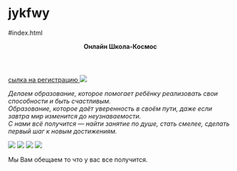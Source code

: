 # jykfwy
#index.html
<html>
    <body>
      <link rel="stylesheet" href="style.css"/>
        <main>
            <header> <b> Онлайн Школа-Космос </b></header>
         <a href="https://skysmart.ru"> сылка на регистрацию </a>
         <img src="https://drive.google.com/file/d/15wRmq33wKXGVnw0Zc2UcocrrRi2jBnXt/view?usp=sharing">
            <p> <i>Делаем образование, которое помогает ребёнку реализовать свои способности и быть счастливым.</i> <i><br/>
Образование, которое даёт уверенность в своём пути, даже если завтра мир изменится до неузнаваемости.</i> <i> <br/>
С нами всё получится — найти занятие по душе, стать смелее, сделать первый шаг к новым достижениям.</i>
</p>
            <img src="https://drive.google.com/file/d/1Y1nRjseyfAXvtnPBGKxDSPESiV-hUzcO/view?usp=sharing">
            <img src="https://drive.google.com/file/d/1iUn4TV-zqxIEE7EVYSYWw8LPVG7TBdBT/view?usp=sharing">
            <img src="https://drive.google.com/file/d/15wRmq33wKXGVnw0Zc2UcocrrRi2jBnXt/view?usp=sharing">
            <img src="https://drive.google.com/file/d/15wRmq33wKXGVnw0Zc2UcocrrRi2jBnXt/view?usp=sharing">
            <p> Мы Вам обещаем то что у вас все получится.</p>
        </main>
    </body>
</html>   
